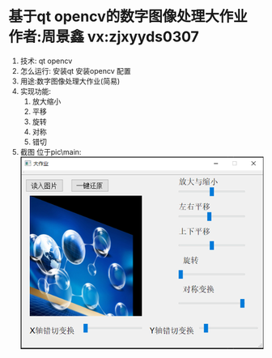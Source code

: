 # 基于qt opencv的数字图像处理大作业 作者:周景鑫 vx:zjxyyds0307
1. 技术: qt opencv
2. 怎么运行: 安装qt 安装opencv 配置
3. 用途:数字图像处理大作业(简易)
4. 实现功能:  
   1. 放大缩小
   2. 平移
   3. 旋转
   4. 对称
   5. 错切
5. 截图 位于pic\\main:  
   ![截图](pic/main.png)
